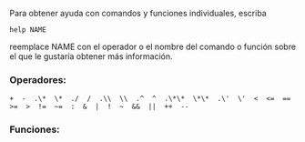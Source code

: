 Para obtener ayuda con comandos y funciones individuales, escriba

`help NAME`

reemplace NAME con el operador o el nombre del comando o función sobre el que
le gustaría obtener más información.

### Operadores:

`+  -  .\*  \*  ./  /  .\\  \\  .^  ^  .\*\*  \*\*  .\'  \'  <  <=  ==  >=  >  !=  ~=  :  &  |  !  ~  &&  ||  ++  --`

### Funciones:
